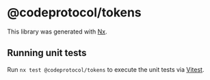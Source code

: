 # @codeprotocol/tokens

This library was generated with [Nx](https://nx.dev).

## Running unit tests

Run `nx test @codeprotocol/tokens` to execute the unit tests via [Vitest](https://vitest.dev/).
